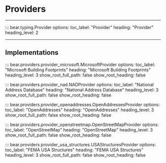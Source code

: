 # Providers


---

::: bear.typing.Provider
    options:
      toc_label: "Provider"
      heading: "Provider"
      heading_level: 2

---

## Implementations

::: bear.providers.provider_microsoft.MicrosoftProvider
    options:
      toc_label: "Microsoft Building Footprints"
      heading: "Microsoft Building Footprints"
      heading_level: 3
      show_root_full_path: false
      show_root_heading: false
      

::: bear.providers.provider_nad.NADProvider
    options:
      toc_label: "National Address Database"
      heading: "National Address Database"
      heading_level: 3
      show_root_full_path: false
      show_root_heading: false

::: bear.providers.provider_openaddresses.OpenAddressesProvider
    options:
      toc_label: "OpenAddresses"
      heading: "OpenAddresses"
      heading_level: 3
      show_root_full_path: false
      show_root_heading: false

::: bear.providers.provider_openstreetmap.OpenStreetMapProvider
    options:
      toc_label: "OpenStreetMap"
      heading: "OpenStreetMap"
      heading_level: 3
      show_root_full_path: false
      show_root_heading: false

::: bear.providers.provider_usa_structures.USAStructuresProvider
    options:
      toc_label: "FEMA USA Structures"
      heading: "FEMA USA Structures"
      heading_level: 3
      show_root_full_path: false
      show_root_heading: false
